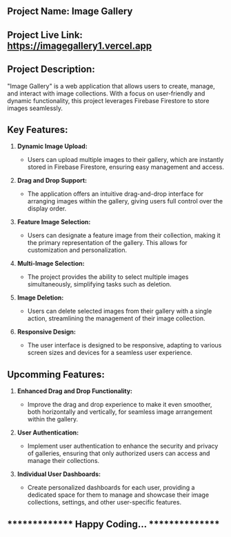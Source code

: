 ## Project Name: Image Gallery

## Project Live Link: https://imagegallery1.vercel.app

## Project Description:
"Image Gallery" is a web application that allows users to create, manage, and interact with image collections. 
 With a focus on user-friendly and dynamic functionality, this project leverages Firebase Firestore to store 
 images seamlessly.

## Key Features:

1. **Dynamic Image Upload:**
    - Users can upload multiple images to their gallery, which are instantly stored in Firebase Firestore, 
      ensuring easy management and access.

2. **Drag and Drop Support:**
    - The application offers an intuitive drag-and-drop interface for arranging images within the gallery, 
      giving users full control over the display order.

3. **Feature Image Selection:**
    - Users can designate a feature image from their collection, making it the primary representation of 
      the gallery. This allows for customization and personalization.

4. **Multi-Image Selection:**
    - The project provides the ability to select multiple images simultaneously, simplifying tasks such as deletion.

5. **Image Deletion:**
    - Users can delete selected images from their gallery with a single action, streamlining the management 
      of their image collection.

6. **Responsive Design:**
    - The user interface is designed to be responsive, adapting to various screen sizes and devices for 
      a seamless user experience.


## Upcomming Features:

1. **Enhanced Drag and Drop Functionality:**
    - Improve the drag and drop experience to make it even smoother, both horizontally and vertically, 
      for seamless image arrangement within the gallery.

2. **User Authentication:**
    - Implement user authentication to enhance the security and privacy of galleries, ensuring that 
      only authorized users can access and manage their collections.

3. **Individual User Dashboards:**
    - Create personalized dashboards for each user, providing a dedicated space for them to manage and showcase 
      their image collections, settings, and other user-specific features.


##    *************            Happy Coding...          **************   ##